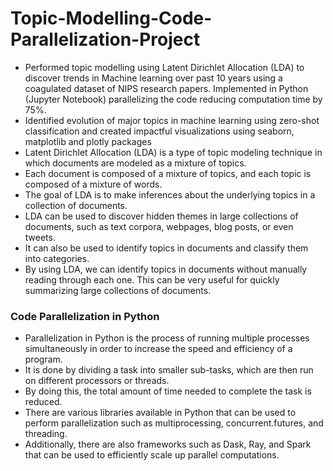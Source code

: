 # Topic-Modelling-Code-Parallelization-Project
- Performed topic modelling using Latent Dirichlet Allocation (LDA) to discover trends in Machine learning over past 10 years using a coagulated
dataset of NIPS research papers. Implemented in Python (Jupyter Notebook) parallelizing the code reducing computation time by 75%.<br>
- Identified evolution of major topics in machine learning using zero-shot classification and created impactful visualizations using seaborn, matplotlib
and plotly packages<br>
- Latent Dirichlet Allocation (LDA) is a type of topic modeling technique in which documents are modeled as a mixture of topics. <br>
- Each document is composed of a mixture of topics, and each topic is composed of a mixture of words. <br>
- The goal of LDA is to make inferences about the underlying topics in a collection of documents. <br>
- LDA can be used to discover hidden themes in large collections of documents, such as text corpora, webpages, blog posts, or even tweets. <br>
- It can also be used to identify topics in documents and classify them into categories. <br>
- By using LDA, we can identify topics in documents without manually reading through each one. This can be very useful for quickly summarizing large collections of documents. <br>

### Code Parallelization in Python
- Parallelization in Python is the process of running multiple processes simultaneously in order to increase the speed and efficiency of a program. <br>
- It is done by dividing a task into smaller sub-tasks, which are then run on different processors or threads. <br>
- By doing this, the total amount of time needed to complete the task is reduced. <br>
- There are various libraries available in Python that can be used to perform parallelization such as multiprocessing, concurrent.futures, and threading.<br> 
- Additionally, there are also frameworks such as Dask, Ray, and Spark that can be used to efficiently scale up parallel computations.<br>
